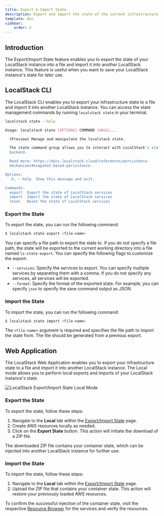 ```yaml
---
title: Export & Import State
description: Export and import the state of the current infrastructure state into a file or a LocalStack instance respectively.
template: doc
sidebar:
    order: 4
---
```


## Introduction

The Export/Import State feature enables you to export the state of your LocalStack instance into a file and import it into another LocalStack instance.
This feature is useful when you want to save your LocalStack instance's state for later use.

## LocalStack CLI

The LocalStack CLI enables you to export your infrastructure state to a file and import it into another LocalStack instance.
You can access the state management commands by running `localstack state` in your terminal.

```bash
localstack state --help
```

```bash
Usage: localstack state [OPTIONS] COMMAND [ARGS]...

  (Preview) Manage and manipulate the localstack state.

  The state command group allows you to interact with LocalStack's state
  backend.

  Read more: https://docs.localstack.cloud/references/persistence-
  mechanism/#snapshot-based-persistence

Options:
  -h, --help  Show this message and exit.

Commands:
  export  Export the state of LocalStack services
  import  Import the state of LocalStack services
  reset   Reset the state of LocalStack services
```

### Export the State

To export the state, you can run the following command:

```bash
$ localstack state export <file-name>
```

You can specify a file path to export the state to.
If you do not specify a file path, the state will be exported to the current working directory into a file named `ls-state-export`.
You can specify the following flags to customize the export:

- `--services`: Specify the services to export.
  You can specify multiple services by separating them with a comma.
  If you do not specify any services, all services will be exported.
- `--format`: Specify the format of the exported state.
  For example, you can specify `json` to specify the save command output as JSON.

### Import the State

To import the state, you can run the following command:

```bash
$ localstack state import <file-name>
```

The `<file-name>` argument is required and specifies the file path to import the state from.
The file should be generated from a previous export.

## Web Application

The LocalStack Web Application enables you to export your infrastructure state to a file and import it into another LocalStack instance.
The Local mode allows you to perform local exports and imports of your LocalStack instance's state.

![LocalStack Export/Import State Local Mode](/images/aws/export-import-state-local.png)

### Export the State

To export the state, follow these steps:

1. Navigate to the **Local** tab within the [Export/Import State](https://app.localstack.cloud/inst/default/state) page.
2. Create AWS resources locally as needed.
3. Click on the **Export State** button.
  This action will initiate the download of a ZIP file.

The downloaded ZIP file contains your container state, which can be injected into another LocalStack instance for further use.

### Import the State

To import the state, follow these steps:

1. Navigate to the **Local** tab within the [Export/Import State](https://app.localstack.cloud/inst/default/state) page.
2. Upload the ZIP file that contains your container state.
  This action will restore your previously loaded AWS resources.

To confirm the successful injection of the container state, visit the respective [Resource Browser](https://app.localstack.cloud/inst/default/resources) for the services and verify the resources.